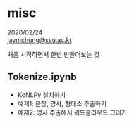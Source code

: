 # misc
2020/02/24   
jaymchung@ssu.ac.kr

처음 시작하면서 한번 만들어보는 것

## Tokenize.ipynb
- KoNLPy 설치하기
- 예제1: 문장, 명사, 형태소 추출하기
- 예제2: 명사 추출해서 워드클라우드 그리기
